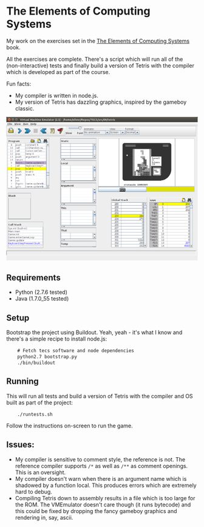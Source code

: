 The Elements of Computing Systems
=================================

My work on the exercises set in the [The Elements of Computing Systems][tecs]
book.

All the exercises are complete. There's a script which will run all of the
(non-interactive) tests and finally build a version of Tetris with the
compiler which is developed as part of the course.

Fun facts:

- My compiler is written in node.js.
- My version of Tetris has dazzling graphics, inspired by the gameboy classic.

![Tetris](https://raw.githubusercontent.com/olibrook/TECS/master/tetris-screnshot.png)

Requirements
------------

- Python (2.7.6 tested)
- Java (1.7.0_55 tested)

Setup
-----

Bootstrap the project using Buildout. Yeah, yeah - it's what I know and there's
a simple recipe to install node.js:

```
    # Fetch tecs software and node dependencies
    python2.7 bootstrap.py
    ./bin/buildout
```

Running
-------

This will run all tests and build a version of Tetris with
the compiler and OS built as part of the project:

```
    ./runtests.sh
```

Follow the instructions on-screen to run the game.

Issues:
-------
 - My compiler is sensitive to comment style, the reference is not. The
   reference compiler supports `/*` as well as `/**` as comment openings.
   This is an oversight.
 - My compiler doesn't warn when there is an argument name which is shadowed by
   a function local. This produces errors which are extremely hard to debug.
 - Compiling Tetris down to assembly results in a file which is too large for
   the ROM. The VMEmulator doesn't care though (it runs bytecode) and this
   could be fixed by dropping the fancy gameboy graphics and rendering in, say,
   ascii.

[tecs]: http://www.nand2tetris.org/
